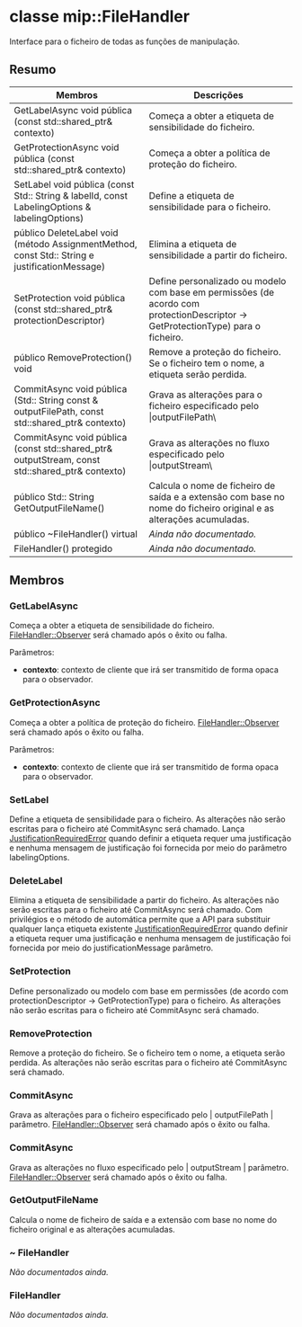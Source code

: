 # <a name="class-mipfilehandler"></a>classe mip::FileHandler 
Interface para o ficheiro de todas as funções de manipulação.
  
## <a name="summary"></a>Resumo
 Membros                        | Descrições                                
--------------------------------|---------------------------------------------
GetLabelAsync void pública (const std::shared_ptr<void>& contexto)  |  Começa a obter a etiqueta de sensibilidade do ficheiro.
GetProtectionAsync void pública (const std::shared_ptr<void>& contexto)  |  Começa a obter a política de proteção do ficheiro.
 SetLabel void pública (const Std:: String & labelId, const LabelingOptions & labelingOptions)  |  Define a etiqueta de sensibilidade para o ficheiro.
 público DeleteLabel void (método AssignmentMethod, const Std:: String e justificationMessage)  |  Elimina a etiqueta de sensibilidade a partir do ficheiro.
SetProtection void pública (const std::shared_ptr<ProtectionDescriptor>& protectionDescriptor)  |  Define personalizado ou modelo com base em permissões (de acordo com protectionDescriptor -> GetProtectionType) para o ficheiro.
 público RemoveProtection() void  |  Remove a proteção do ficheiro. Se o ficheiro tem o nome, a etiqueta serão perdida.
CommitAsync void pública (Std:: String const & outputFilePath, const std::shared_ptr<void>& contexto) | Grava as alterações para o ficheiro especificado pelo \|outputFilePath\ |  parâmetro.
CommitAsync void pública (const std::shared_ptr<Stream>& outputStream, const std::shared_ptr<void>& contexto) | Grava as alterações no fluxo especificado pelo \|outputStream\ |  parâmetro.
 público Std:: String GetOutputFileName()  |  Calcula o nome de ficheiro de saída e a extensão com base no nome do ficheiro original e as alterações acumuladas.
 público ~FileHandler() virtual  | _Ainda não documentado._
 FileHandler() protegido  | _Ainda não documentado._
  
## <a name="members"></a>Membros
  
### <a name="getlabelasync"></a>GetLabelAsync
Começa a obter a etiqueta de sensibilidade do ficheiro.
[FileHandler::Observer](class_mip_filehandler_observer.md) será chamado após o êxito ou falha.

Parâmetros:  
* **contexto**: contexto de cliente que irá ser transmitido de forma opaca para o observador.


  
### <a name="getprotectionasync"></a>GetProtectionAsync
Começa a obter a política de proteção do ficheiro.
[FileHandler::Observer](class_mip_filehandler_observer.md) será chamado após o êxito ou falha.

Parâmetros:  
* **contexto**: contexto de cliente que irá ser transmitido de forma opaca para o observador.


  
### <a name="setlabel"></a>SetLabel
Define a etiqueta de sensibilidade para o ficheiro.
As alterações não serão escritas para o ficheiro até CommitAsync será chamado.
Lança [JustificationRequiredError](class_mip_justificationrequirederror.md) quando definir a etiqueta requer uma justificação e nenhuma mensagem de justificação foi fornecida por meio do parâmetro labelingOptions.
  
### <a name="deletelabel"></a>DeleteLabel
Elimina a etiqueta de sensibilidade a partir do ficheiro.
As alterações não serão escritas para o ficheiro até CommitAsync será chamado. Com privilégios e o método de automática permite que a API para substituir qualquer lança etiqueta existente [JustificationRequiredError](class_mip_justificationrequirederror.md) quando definir a etiqueta requer uma justificação e nenhuma mensagem de justificação foi fornecida por meio do justificationMessage parâmetro.
  
### <a name="setprotection"></a>SetProtection
Define personalizado ou modelo com base em permissões (de acordo com protectionDescriptor -> GetProtectionType) para o ficheiro.
As alterações não serão escritas para o ficheiro até CommitAsync será chamado.
  
### <a name="removeprotection"></a>RemoveProtection
Remove a proteção do ficheiro. Se o ficheiro tem o nome, a etiqueta serão perdida.
As alterações não serão escritas para o ficheiro até CommitAsync será chamado.
  
### <a name="commitasync"></a>CommitAsync
Grava as alterações para o ficheiro especificado pelo | outputFilePath | parâmetro.
[FileHandler::Observer](class_mip_filehandler_observer.md) será chamado após o êxito ou falha.
  
### <a name="commitasync"></a>CommitAsync
Grava as alterações no fluxo especificado pelo | outputStream | parâmetro.
[FileHandler::Observer](class_mip_filehandler_observer.md) será chamado após o êxito ou falha.
  
### <a name="getoutputfilename"></a>GetOutputFileName
Calcula o nome de ficheiro de saída e a extensão com base no nome do ficheiro original e as alterações acumuladas.
  
### <a name="filehandler"></a>~ FileHandler
_Não documentados ainda._

  
### <a name="filehandler"></a>FileHandler
_Não documentados ainda._
